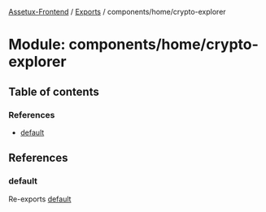 [Assetux-Frontend](../README.md) / [Exports](../modules.md) / components/home/crypto-explorer

# Module: components/home/crypto-explorer

## Table of contents

### References

- [default](components_home_crypto_explorer.md#default)

## References

### default

Re-exports [default](components_home_crypto_explorer_crypto_explorer.md#default)
